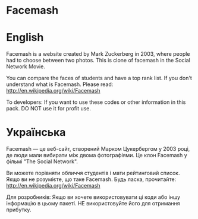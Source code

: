 # Facemash

# English
Facemash is a website created by Mark Zuckerberg in 2003, where people had to choose between two photos. This is clone of facemash in the Social Network Movie.

You can compare the faces of students and have a top rank list.
If you don't understand what is Facemash. Please read: http://en.wikipedia.org/wiki/Facemash

To developers:
If you want to use these codes or other information in this pack. DO NOT use it for profit use.

# Українська
Facemash — це веб-сайт, створений Марком Цукербергом у 2003 році, де люди мали вибирати між двома фотографіями. Це клон Facemash у фільмі "The Social Network".

Ви можете порівняти обличчя студентів і мати рейтинговий список.
Якщо ви не розумієте, що таке Facemash. Будь ласка, прочитайте: http://en.wikipedia.org/wiki/Facemash

Для розробників:
Якщо ви хочете використовувати ці коди або іншу інформацію в цьому пакеті. НЕ використовуйте його для отримання прибутку.
